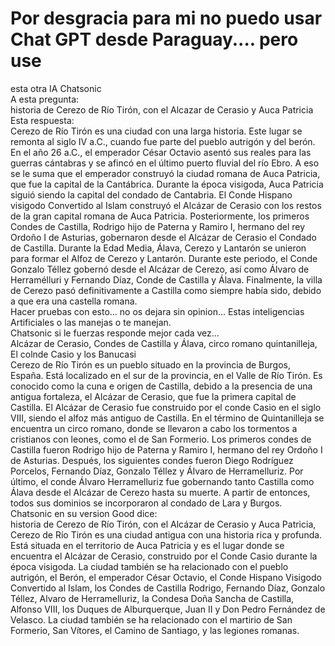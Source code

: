 # Por desgracia para mi no puedo usar Chat GPT desde Paraguay.... pero use

esta otra IA Chatsonic  
A esta pregunta:  
historia de Cerezo de Río Tirón, con el Alcazar de Cerasio y Auca Patricia  
Esta respuesta:  
Cerezo de Río Tirón es una ciudad con una larga historia. Este lugar se
remonta al siglo IV a.C., cuando fue parte del pueblo autrigón y del berón. En
el año 26 a.C., el emperador César Octavio asentó sus reales para las guerras
cántabras y se afincó en el último puerto fluvial del río Ebro. A eso se le
suma que el emperador construyó la ciudad romana de Auca Patricia, que fue la
capital de la Cantábrica. Durante la época visigoda, Auca Patricia siguió
siendo la capital del condado de Cantabria. El Conde Hispano visigodo
Convertido al Islam construyó el Alcázar de Cerasio con los restos de la gran
capital romana de Auca Patricia. Posteriormente, los primeros Condes de
Castilla, Rodrigo hijo de Paterna y Ramiro I, hermano del rey Ordoño I de
Asturias, gobernaron desde el Alcázar de Cerasio el Condado de Castilla.
Durante la Edad Media, Álava, Cerezo y Lantarón se unieron para formar el
Alfoz de Cerezo y Lantarón. Durante este periodo, el Conde Gonzalo Téllez
gobernó desde el Alcázar de Cerezo, así como Álvaro de Herramélluri y Fernando
Díaz, Conde de Castilla y Álava. Finalmente, la villa de Cerezo pasó
definitivamente a Castilla como siempre había sido, debido a que era una
castella romana.  
Hacer pruebas con esto... no os dejara sin opinion... Estas inteligencias
Artificiales o las manejas o te manejan.  
Chatsonic si le fuerzas responde mejor cada vez...  
Alcázar de Cerasio, Condes de Castilla y Álava, circo romano quintanilleja, El
colnde Casio y los Banucasi  
Cerezo de Río Tirón es un pueblo situado en la provincia de Burgos, España.
Está localizado en el sur de la provincia, en el Valle de Río Tirón. Es
conocido como la cuna e origen de Castilla, debido a la presencia de una
antigua fortaleza, el Alcázar de Cerasio, que fue la primera capital de
Castilla. El Alcázar de Cerasio fue construido por el conde Casio en el siglo
VIII, siendo el alfoz más antiguo de Castilla. En el término de Quintanilleja
se encuentra un circo romano, donde se llevaron a cabo los tormentos a
cristianos con leones, como el de San Formerio. Los primeros condes de
Castilla fueron Rodrigo hijo de Paterna y Ramiro I, hermano del rey Ordoño I
de Asturias. Después, los siguientes condes fueron Diego Rodríguez Porcelos,
Fernando Díaz, Gonzalo Téllez y Álvaro de Herramelluriz. Por último, el conde
Álvaro Herramelluriz fue gobernando tanto Castilla como Álava desde el Alcázar
de Cerezo hasta su muerte. A partir de entonces, todos sus dominios se
incorporaron al condado de Lara y Burgos.
Chatsonic en su version Good dice:  
historia de Cerezo de Río Tirón, con el Alcázar de Cerasio y Auca Patricia,  
Cerezo de Río Tirón es una ciudad antigua con una historia rica y profunda.
Está situada en el territorio de Auca Patricia y es el lugar donde se
encuentra el Alcázar de Cerasio, construido por el Conde Casio durante la
época visigoda. La ciudad también se ha relacionado con el pueblo autrigón, el
Berón, el emperador César Octavio, el Conde Hispano Visigodo Convertido al
Islam, los Condes de Castilla Rodrigo, Fernando Díaz, Gonzalo Téllez, Alvaro
de Herramelluriz, la Condesa Doña Sancha de Castilla, Alfonso VIII, los Duques
de Alburquerque, Juan II y Don Pedro Fernández de Velasco. La ciudad también
se ha relacionado con el martirio de San Formerio, San Vítores, el Camino de
Santiago, y las legiones romanas.
